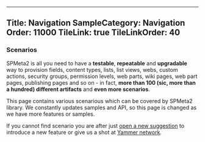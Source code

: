 ﻿----
Title: Navigation
SampleCategory: Navigation
Order: 11000
TileLink: true
TileLinkOrder: 40
----

### Scenarios

SPMeta2 is all you need to have a **testable**, **repeatable** and **upgradable** way to provision fields, content types, lists, list views, webs, 
custom actions, security groups, permission levels, web parts, wiki pages, web part pages, publishing pages and so on - in fact, 
**more than 100 (sic, more than a hundred) different artifacts** and **even more scenarios**.

This page contains various scenarious which can be covered by SPMeta2 library. We constantly updates samples and API, so this page is changed as we have more features or samples.

If you cannot find scenario you are after just [open a new suggestion](https://subpointsolutions.uservoice.com) to introduce a new feature or give us a shot at [Yammer network](https://www.yammer.com/spmeta2feedback).